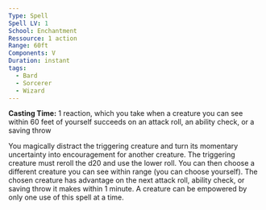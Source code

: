 ```yaml
---
Type: Spell
Spell LV: 1
School: Enchantment
Ressource: 1 action
Range: 60ft
Components: V
Duration: instant
tags:
  - Bard
  - Sorcerer
  - Wizard
---
```

**Casting Time:** 1 reaction, which you take when a creature you can see within 60 feet of yourself succeeds on an attack roll, an ability check, or a saving throw  

You magically distract the triggering creature and turn its momentary uncertainty into encouragement for another creature. The triggering creature must reroll the d20 and use the lower roll.
You can then choose a different creature you can see within range (you can choose yourself). The chosen creature has advantage on the next attack roll, ability check, or saving throw it makes within 1 minute. A creature can be empowered by only one use of this spell at a time.